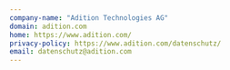 ```yaml
---
company-name: "Adition Technologies AG"
domain: adition.com
home: https://www.adition.com/
privacy-policy: https://www.adition.com/datenschutz/
email: datenschutz@adition.com
---
```




